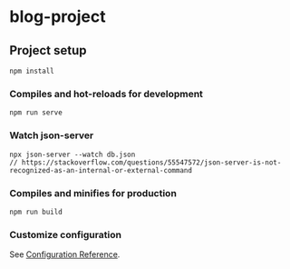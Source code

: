 # blog-project

## Project setup
```
npm install
```

### Compiles and hot-reloads for development
```
npm run serve
```

### Watch json-server
```
npx json-server --watch db.json
// https://stackoverflow.com/questions/55547572/json-server-is-not-recognized-as-an-internal-or-external-command
```

### Compiles and minifies for production
```
npm run build
```

### Customize configuration
See [Configuration Reference](https://cli.vuejs.org/config/).
